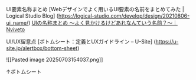 
UI要素名称まとめ
[Webデザインでよく用いるUI要素の名前をまとめてみた \| Logical Studio Blog]
(https://logical-studio.com/develop/design/20210806-ui_name/)
[UIの名称まとめ 〜よく見かけるけどあれなんていう名前？〜｜Nviveto](https://note.com/nviveto/n/nefbc5f303d23)

UI/UX留意点
[ボトムシート：定義とUXガイドライン – U-Site]
(https://u-site.jp/alertbox/bottom-sheet)

![[Pasted image 20250703154037.png]]

↑ボトムシート
